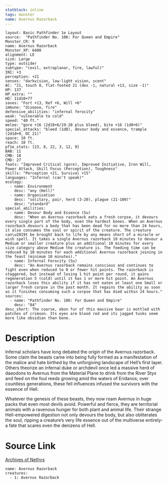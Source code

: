 ```yaml
---
statblock: inline
tags: monster
name: Avernus Razorback
---
```

```statblock
layout: Basic Pathfinder 1e Layout
source:  "Pathfinder No. 106: For Queen and Empire"
Monster_CR: 9
name: Avernus Razorback
Monster_XP: 6400
alignment: LE
size: Large
type: outsider
subtype: "(evil, extraplanar, fire, lawful)"
INI: +3
perception: +21
senses: "darkvision, low-light vision, scent"
AC: "21, touch 8, flat-footed 21 (dex -1, natural +13, size -1)"
HP: 137
HP_extra: ""
HD: 11d10+77
saves: "Fort +13, Ref +6, Will +6"
immune: "disease, fire"
defensive_abilities: "infernal ferocity"
weak: "vulnerable to cold"
speed: "40 ft."
melee: "gore +16 (2d10+6/19-20 plus bleed), bite +16 (1d8+6)"
special_attacks: "bleed (1d8), devour body and essence, trample (2d10+9, DC 21)"
space: 10 ft.
reach: 10 ft.
pf1e_stats: [23, 8, 22, 3, 12, 9]
BAB: 11
CMB: 18
CMD: 27
feats: "Improved Critical (gore), Improved Initiative, Iron Will, Power Attack, Skill Focus (Perception), Toughness"
skills: "Perception +21, Survival +15"
languages: "Infernal (can’t speak)"
ecology:
  - name: Environment
    desc: "any (Hell)"
  - name: Organisation
    desc: "solitary, pair, herd (3-20), plague (21-100)"
    desc: "standard"
special_abilities:
  - name: Devour Body and Essence (Su)
    desc: "When an Avernus razorback eats a fresh corpse, it devours every single part of the body, even the hardest bones. When an Avernus razorback devours a body that has been dead for no more than 24 hours, it also consumes the soul or spirit of the creature. The creature can\u2019t be brought back to life by any means short of a miracle or wish spell. It takes a single Avernus razorback 10 minutes to devour a Medium or smaller creature plus an additional 10 minutes for every size category above Medium the creature is. The feeding time can be reduced by 10 minutes for each additional Avernus razorback joining in the feast (minimum 10 minutes)."
  - name: Infernal Ferocity (Su)
    desc: "An Avernus razorback remains conscious and continues to fight even when reduced to 0 or fewer hit points. The razorback is staggered, but instead of losing 1 hit point per round, it gains regeneration 5 (cold) until it has 1 or more hit point. An Avernus razorback loses this ability if it has not eaten at least one Small or larger fresh corpse in the past month. It regains the ability as soon as it finishes consuming such a corpse that has died within 24 hours."
sources:
  - name: "Pathfinder No. 106: For Queen and Empire"
    desc: "84"
desc_short: The coarse, ebon fur of this massive boar is mottled with patches of crimson. Its eyes are blood red and its jagged tusks seem more like obsidian than bone.
```
# Description
Infernal scholars have long debated the origin of the Avernus razorback. Some claim the beasts came into being fully formed as a manifestation of the malice and hate birthed by the unforgiving landscape of Hell’s first layer. Others theorize an infernal duke or archdevil once led a massive herd of daeodons to Avernus from the Material Plane to drink from the River Styx and feed on the foul reeds growing amid the waters of Eridanos; over countless generations, these fell influences infused the survivors with the essence of Hell.

Whatever the genesis of these beasts, they now roam Avernus in huge packs that even most devils avoid. Powerful and fierce, they are territorial animals with a ravenous hunger for both plant and animal life. Their strange Hell-empowered digestion not only devours the body, but also obliterates the soul, ripping a creature’s very life essence out of the multiverse entirely-a fate that scares even the denizens of Hell.
# Source Link
[Archives of Nethys](https://aonprd.com/MonsterDisplay.aspx?ItemName=Avernus%20Razorback)
```encounter-table
name: Avernus Razorback
creatures:
  - 1: Avernus Razorback
```

